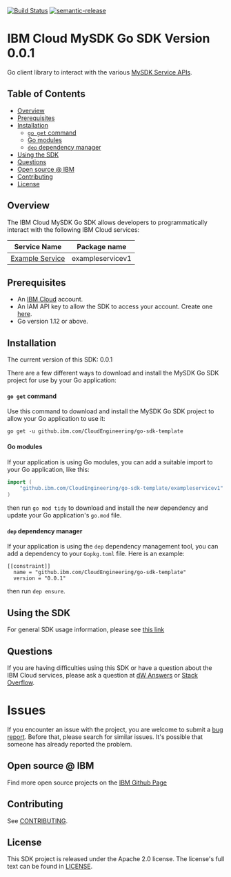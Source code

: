 [![Build Status](https://travis.ibm.com/CloudEngineering/go-sdk-template.svg?token=eW5FVD71iyte6tTby8gr&branch=master)](https://travis.ibm.com/CloudEngineering/go-sdk-template.svg?token=eW5FVD71iyte6tTby8gr&branch=master)
[![semantic-release](https://img.shields.io/badge/%20%20%F0%9F%93%A6%F0%9F%9A%80-semantic--release-e10079.svg)](https://github.com/semantic-release/semantic-release)

# IBM Cloud MySDK Go SDK Version 0.0.1
Go client library to interact with the various [MySDK Service APIs](https://cloud.ibm.com/apidocs?category=platform_services).

## Table of Contents
<!--
  The TOC below is generated using the `markdown-toc` node package.

      https://github.com/jonschlinkert/markdown-toc

  You should regenerate the TOC after making changes to this file.

      npx markdown-toc -i README.md
  -->

<!-- toc -->

- [Overview](#overview)
- [Prerequisites](#prerequisites)
- [Installation](#installation)
    + [`go get` command](#go-get-command)
    + [Go modules](#go-modules)
    + [`dep` dependency manager](#dep-dependency-manager)
- [Using the SDK](#using-the-sdk)
- [Questions](#questions)
- [Open source @ IBM](#open-source--ibm)
- [Contributing](#contributing)
- [License](#license)

<!-- tocstop -->

## Overview

The IBM Cloud MySDK Go SDK allows developers to programmatically interact with the following IBM Cloud services:

Service Name | Package name 
--- | --- 
[Example Service](https://cloud.ibm.com/apidocs/example-service) | exampleservicev1

## Prerequisites

[ibm-cloud-onboarding]: https://cloud.ibm.com/registration?target=%2Fdeveloper%2Fwatson&

* An [IBM Cloud][ibm-cloud-onboarding] account.
* An IAM API key to allow the SDK to access your account. Create one [here](https://cloud.ibm.com/iam/apikeys).
* Go version 1.12 or above.

## Installation
The current version of this SDK: 0.0.1

There are a few different ways to download and install the MySDK Go SDK project for use by your
Go application:

#### `go get` command  
Use this command to download and install the MySDK Go SDK project to allow your Go application to
use it:

```
go get -u github.ibm.com/CloudEngineering/go-sdk-template
```

#### Go modules  
If your application is using Go modules, you can add a suitable import to your
Go application, like this:

```go
import (
	"github.ibm.com/CloudEngineering/go-sdk-template/exampleservicev1"
)
```

then run `go mod tidy` to download and install the new dependency and update your Go application's
`go.mod` file.

#### `dep` dependency manager  
If your application is using the `dep` dependency management tool, you can add a dependency
to your `Gopkg.toml` file.  Here is an example:

```
[[constraint]]
  name = "github.ibm.com/CloudEngineering/go-sdk-template"
  version = "0.0.1"

```

then run `dep ensure`.

## Using the SDK
For general SDK usage information, please see [this link](https://github.com/IBM/ibm-cloud-sdk-common/blob/master/README.md)

## Questions

If you are having difficulties using this SDK or have a question about the IBM Cloud services,
please ask a question at [dW Answers](https://developer.ibm.com/answers/questions/ask/?topics=ibm-cloud) or
[Stack Overflow](http://stackoverflow.com/questions/ask?tags=ibm-cloud).

# Issues
If you encounter an issue with the project, you are welcome to submit a
[bug report](issues).
Before that, please search for similar issues. It's possible that someone has already reported the problem.

## Open source @ IBM
Find more open source projects on the [IBM Github Page](http://ibm.github.io/)

## Contributing
See [CONTRIBUTING](CONTRIBUTING.md).

## License

This SDK project is released under the Apache 2.0 license.
The license's full text can be found in [LICENSE](LICENSE).
